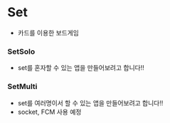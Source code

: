# Set

- 카드를 이용한 보드게임

### SetSolo

- set를 혼자할 수 있는 앱을 만들어보려고 합니다!!

### SetMulti

- set를 여러명이서 할 수 있는 앱을 만들어보려고 합니다!!
- socket, FCM 사용 예정

